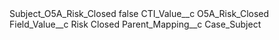 <?xml version="1.0" encoding="UTF-8"?>
<CustomMetadata xmlns="http://soap.sforce.com/2006/04/metadata" xmlns:xsi="http://www.w3.org/2001/XMLSchema-instance" xmlns:xsd="http://www.w3.org/2001/XMLSchema">
    <label>Subject_O5A_Risk_Closed</label>
    <protected>false</protected>
    <values>
        <field>CTI_Value__c</field>
        <value xsi:type="xsd:string">O5A_Risk_Closed</value>
    </values>
    <values>
        <field>Field_Value__c</field>
        <value xsi:type="xsd:string">Risk Closed</value>
    </values>
    <values>
        <field>Parent_Mapping__c</field>
        <value xsi:type="xsd:string">Case_Subject</value>
    </values>
</CustomMetadata>
